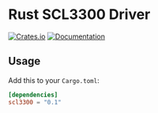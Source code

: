 # Rust SCL3300 Driver

[![Crates.io](https://img.shields.io/crates/v/scl3300.svg)](https://crates.io/crates/scl3300)
[![Documentation](https://docs.rs/scl3300/badge.svg)](https://docs.rs/scl3300)

## Usage

Add this to your `Cargo.toml`:

```toml
[dependencies]
scl3300 = "0.1"
```
